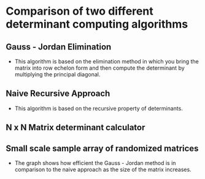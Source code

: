 # Comparison of two different determinant computing algorithms
## Gauss - Jordan Elimination
* This algorithm is based on the elimination method in which you bring the matrix into row echelon form and then compute the determinant by multiplying the principal diagonal.
## Naive Recursive Approach
* This algorithm is based on the recursive property of determinants.

## N x N Matrix determinant calculator

## Small scale sample array of randomized matrices
* The graph shows how efficient the Gauss - Jordan method is in comparison to the naive approach as the size of the matrix increases.
